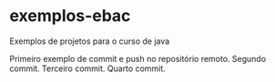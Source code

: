 # exemplos-ebac
Exemplos de projetos para o curso de java

Primeiro exemplo de commit e push no repositório remoto.
Segundo commit.
Terceiro commit.
Quarto commit.
